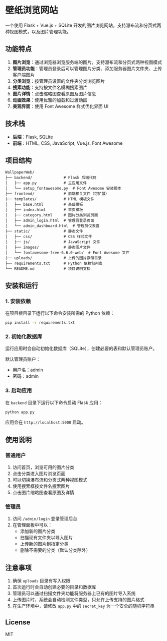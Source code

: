 # 壁纸浏览网站

一个使用 Flask + Vue.js + SQLite 开发的图片浏览网站，支持瀑布流和分页式两种视图模式，以及图片管理功能。

## 功能特点

1. **图片浏览**：通过浏览器浏览服务端的图片，支持瀑布流和分页式两种视图模式
2. **管理员功能**：管理员登录后可以管理图片分类、添加服务器图片文件夹、上传客户端图片
3. **分类浏览**：按管理员设置的文件夹分类浏览图片
4. **搜索功能**：支持按文件名模糊搜索图片
5. **图片详情**：点击缩略图查看原图及图片信息
6. **动画效果**：使用优雅的加载和过渡动画
7. **美观界面**：使用 Font Awesome 样式优化界面 UI

## 技术栈

- **后端**：Flask, SQLite
- **前端**：HTML, CSS, JavaScript, Vue.js, Font Awesome

## 项目结构

```
WallpaperWeb/
├── backend/              # Flask 后端代码
│   ├── app.py            # 主应用文件
│   └── setup_fontawesome.py  # Font Awesome 安装脚本
├── frontend/             # 前端相关文件（可扩展）
├── templates/            # HTML 模板文件
│   ├── base.html         # 基础模板
│   ├── index.html        # 首页模板
│   ├── category.html     # 图片分类浏览页面
│   ├── admin_login.html  # 管理员登录页面
│   └── admin_dashboard.html  # 管理员仪表盘
├── static/               # 静态文件
│   ├── css/              # CSS 样式文件
│   ├── js/               # JavaScript 文件
│   ├── images/           # 静态图片文件
│   └── fontawesome-free-6.6.0-web/  # Font Awesome 文件
├── uploads/              # 上传的图片存储目录
├── requirements.txt      # Python 依赖包列表
└── README.md             # 项目说明文档
```

## 安装和运行

### 1. 安装依赖

在项目根目录下运行以下命令安装所需的 Python 依赖：

```bash
pip install -r requirements.txt
```

### 2. 初始化数据库

运行应用时会自动初始化数据库（SQLite），创建必要的表和默认管理员账户。

默认管理员账户：
- 用户名：admin
- 密码：admin

### 3. 启动应用

在 `backend` 目录下运行以下命令启动 Flask 应用：

```bash
python app.py
```

应用会在 `http://localhost:5000` 启动。

## 使用说明

### 普通用户

1. 访问首页，浏览可用的图片分类
2. 点击分类进入图片浏览页面
3. 可以切换瀑布流和分页式两种视图模式
4. 使用搜索框按文件名搜索图片
5. 点击图片缩略图查看原图及详情

### 管理员

1. 访问 `/admin/login` 登录管理后台
2. 在管理面板中可以：
   - 添加新的图片分类
   - 扫描现有文件夹以导入图片
   - 上传新的图片到指定分类
   - 删除不需要的分类（默认分类除外）

## 注意事项

1. 确保 `uploads` 目录有写入权限
2. 首次运行时会自动创建必要的目录和数据库
3. 管理员可以通过扫描文件夹功能将服务器上已有的图片导入系统
4. 上传图片时，系统会自动检测文件类型，只允许上传支持的图片格式
5. 在生产环境中，请修改 `app.py` 中的 `secret_key` 为一个安全的随机字符串

## License

MIT